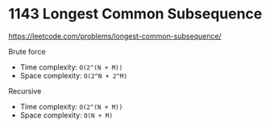 # 1143 Longest Common Subsequence

https://leetcode.com/problems/longest-common-subsequence/

Brute force
- Time complexity: `O(2^(N + M))`
- Space complexity: `O(2^N + 2^M)`

Recursive
- Time complexity: `O(2^(N + M))`
- Space complexity: `O(N + M)`
